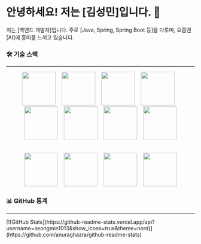 # 안녕하세요! 저는 [김성민]입니다. 👋

저는 [백엔드 개발자]입니다.
주로 [Java, Spring, Spring Boot 등]을 다루며, 
요즘엔 [AI]에 흥미를 느끼고 있습니다.

### 🛠️ 기술 스택
---

<div align="center">
  <img src="https://img.shields.io/badge/Java-007396?style=for-the-badge&logo=java&logoColor=white" width="90">&nbsp;&nbsp;&nbsp;
  <img src="https://img.shields.io/badge/SpringBoot-6DB33F?style=for-the-badge&logo=springboot&logoColor=white" width="90">&nbsp;&nbsp;&nbsp;
  <img src="https://img.shields.io/badge/JPA-599B59?style=for-the-badge&logo=spring&logoColor=white" width="90">&nbsp;&nbsp;&nbsp;
  <img src="https://img.shields.io/badge/MySQL-4479A1?style=for-the-badge&logo=mysql&logoColor=white" width="90">&nbsp;&nbsp;&nbsp;
  <img src="https://img.shields.io/badge/HTML5-E34F26?style=for-the-badge&logo=html5&logoColor=white" width="90">&nbsp;&nbsp;&nbsp;
  <img src="https://img.shields.io/badge/CSS3-1572B6?style=for-the-badge&logo=css3&logoColor=white" width="90">&nbsp;&nbsp;&nbsp;
  <img src="https://img.shields.io/badge/JavaScript-F7DF1E?style=for-the-badge&logo=javascript&logoColor=black" width="90">&nbsp;&nbsp;&nbsp;
  <img src="https://img.shields.io/badge/Bootstrap-7952B3?style=for-the-badge&logo=bootstrap&logoColor=white" width="90">

  <br> <img src="https://img.shields.io/badge/Git-F05032?style=for-the-badge&logo=git&logoColor=white" width="90">&nbsp;&nbsp;&nbsp;
  <img src="https://img.shields.io/badge/GitHub-181717?style=for-the-badge&logo=github&logoColor=white" width="90">&nbsp;&nbsp;&nbsp;
  <img src="https://img.shields.io/badge/Postman-FF6C37?style=for-the-badge&logo=postman&logoColor=white" width="90">&nbsp;&nbsp;&nbsp;
  <img src="https://img.shields.io/badge/Notion-000000?style=for-the-badge&logo=notion&logoColor=white" width="90">
</div>


### 📊 GitHub 통계
<hr>
[![GitHub Stats](https://github-readme-stats.vercel.app/api?username=seongmin1013&show_icons=true&theme=nord)](https://github.com/anuraghazra/github-readme-stats)
